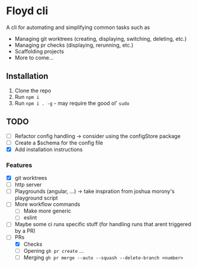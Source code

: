 # Floyd cli

A cli for automating and simplifying common tasks such as

-   Managing git worktrees (creating, displaying, switching, deleting, etc.)
-   Managing pr checks (displaying, rerunning, etc.)
-   Scaffolding projects
-   More to come...

## Installation

1. Clone the repo
2. Run `npm i`
3. Run `npm i . -g` - may require the good ol' `sudo`

## TODO
-   [ ] Refactor config handling -> consider using the configStore package
-   [ ] Create a $schema for the config file
-   [x] Add installation instructions

### Features
-   [x] git worktrees
-   [ ] http server
-   [ ] Playgrounds (angular, ...) -> take inspration from joshua morony's playground script
-   [ ] More workflow commands
    -   [ ] Make more generic
    -   [ ] eslint
-   [ ] Maybe some ci runs specific stuff (for handling runs that arent triggered by a PR)
-   [ ] PRs
    -   [x] Checks
    -   [ ] Opening `gh pr create` ...
    -   [ ] Merging `gh pr merge --auto --squash --delete-branch <number>`
